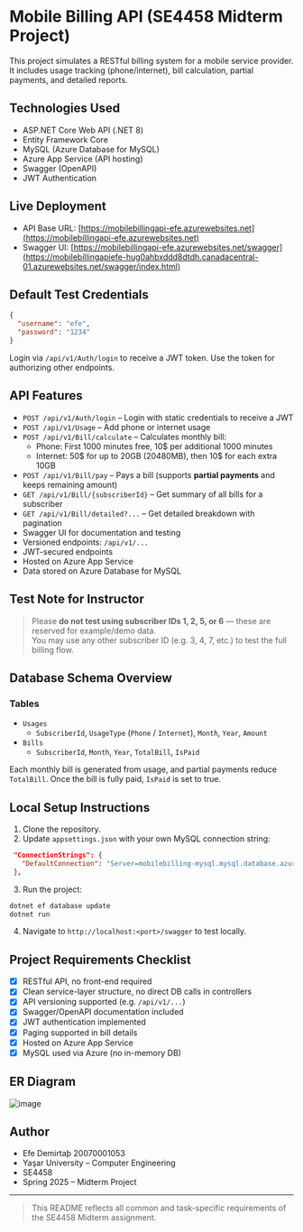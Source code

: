 # Mobile Billing API (SE4458 Midterm Project)

This project simulates a RESTful billing system for a mobile service provider.  
It includes usage tracking (phone/internet), bill calculation, partial payments, and detailed reports.

## Technologies Used

- ASP.NET Core Web API (.NET 8)
- Entity Framework Core
- MySQL (Azure Database for MySQL)
- Azure App Service (API hosting)
- Swagger (OpenAPI)
- JWT Authentication

## Live Deployment

- API Base URL: [https://mobilebillingapi-efe.azurewebsites.net](https://mobilebillingapi-efe.azurewebsites.net)
- Swagger UI: [https://mobilebillingapi-efe.azurewebsites.net/swagger](https://mobilebillingapiefe-hug0ahbxddd8dtdh.canadacentral-01.azurewebsites.net/swagger/index.html)

## Default Test Credentials

```json
{
  "username": "efe",
  "password": "1234"
}
```

Login via `/api/v1/Auth/login` to receive a JWT token. Use the token for authorizing other endpoints.

## API Features

- `POST /api/v1/Auth/login` – Login with static credentials to receive a JWT
- `POST /api/v1/Usage` – Add phone or internet usage
- `POST /api/v1/Bill/calculate` – Calculates monthly bill:
  - Phone: First 1000 minutes free, 10$ per additional 1000 minutes
  - Internet: 50$ for up to 20GB (20480MB), then 10$ for each extra 10GB
- `POST /api/v1/Bill/pay` – Pays a bill (supports **partial payments** and keeps remaining amount)
- `GET /api/v1/Bill/{subscriberId}` – Get summary of all bills for a subscriber
- `GET /api/v1/Bill/detailed?...` – Get detailed breakdown with pagination
- Swagger UI for documentation and testing
- Versioned endpoints: `/api/v1/...`
- JWT-secured endpoints
- Hosted on Azure App Service
- Data stored on Azure Database for MySQL

## Test Note for Instructor

> Please **do not test using subscriber IDs 1, 2, 5, or 6** — these are reserved for example/demo data.  
> You may use any other subscriber ID (e.g. 3, 4, 7, etc.) to test the full billing flow.

## Database Schema Overview

### Tables

- `Usages`  
  - `SubscriberId`, `UsageType` (`Phone` / `Internet`), `Month`, `Year`, `Amount`
- `Bills`  
  - `SubscriberId`, `Month`, `Year`, `TotalBill`, `IsPaid`

Each monthly bill is generated from usage, and partial payments reduce `TotalBill`. Once the bill is fully paid, `IsPaid` is set to true.

## Local Setup Instructions

1. Clone the repository.
2. Update `appsettings.json` with your own MySQL connection string:

```json
 "ConnectionStrings": {
   "DefaultConnection": "Server=mobilebilling-mysql.mysql.database.azure.com; Port=3306; Database=mobilebillingdb; Uid=efeadmin; Pwd=Root1234; SslMode=Preferred;"
 },
```


3. Run the project:

```bash
dotnet ef database update
dotnet run
```

4. Navigate to `http://localhost:<port>/swagger` to test locally.

## Project Requirements Checklist

- [x] RESTful API, no front-end required
- [x] Clean service-layer structure, no direct DB calls in controllers
- [x] API versioning supported (e.g. `/api/v1/...`)
- [x] Swagger/OpenAPI documentation included
- [x] JWT authentication implemented
- [x] Paging supported in bill details
- [x] Hosted on Azure App Service
- [x] MySQL used via Azure (no in-memory DB)

## ER Diagram
![image](https://github.com/user-attachments/assets/a213452a-7b97-45e2-a5be-39e3eb4aabc9)

## Author

- Efe Demirtaþ  20070001053
- Yaşar University – Computer Engineering  
- SE4458  
- Spring 2025 – Midterm Project

---

> This README reflects all common and task-specific requirements of the SE4458 Midterm assignment.

